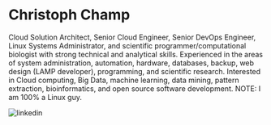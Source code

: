 # Christoph Champ

Cloud Solution Architect, Senior Cloud Engineer, Senior DevOps Engineer, Linux Systems Administrator, and scientific programmer/computational biologist with strong technical and analytical skills. Experienced in the areas of system administration, automation, hardware, databases, backup, web design (LAMP developer), programming, and scientific research. Interested in Cloud computing, Big Data, machine learning, data mining, pattern extraction, bioinformatics, and open source software development. NOTE: I am 100% a Linux guy.

![linkedin](https://www.linkedin.com/in/christophchamp/)

<!--
**christophchamp/christophchamp** is a ✨ _special_ ✨ repository because its `README.md` (this file) appears on your GitHub profile.

Here are some ideas to get you started:

- 🔭 I’m currently working on ...
- 🌱 I’m currently learning ...
- 👯 I’m looking to collaborate on ...
- 🤔 I’m looking for help with ...
- 💬 Ask me about ...
- 📫 How to reach me: ...
- 😄 Pronouns: ...
- ⚡ Fun fact: ...
-->
